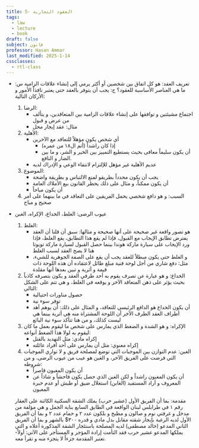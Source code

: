```yaml
---
title: 5- العقود التجارية
tags:
  - law
  - lecture
  - book
draft: false
subject: قانون
professor: Hasan Ammar
last_modified: 2025-1-14
cssclasses:
  - rtl-class
---
```

- تعريف العقد:
	هو كل اتفاق بين شخصين أو أكثر يرمي إلى إنشاء علاقات الزامية
	س: ما هي العناصر الأساسية للعقود؟
	ج: يجب أن يتوفر بالعقد حتى يعتبر نافذاً الأمور و الأركان التالية: 
	1. الرضا:
		- اجتماع مشيئتين و توافقها على إنشاء علاقات الزامية بين المتعاقدين، و يتألف من عرض و قبول
		- مثال: عقد إيجار محل
	2. الأهلية:
		- أي شخص يكون مؤهلاً للتعاقد مع الآخرين
			- إذا كان راشداً (أتم ال١٨ من عمره)
			- أن يكون سليماً معافى بحيث يستطيع التمييز بين الخير و الشر، و ما بين الضار و النافع.
		- عديم الأهلية غير مؤهل للإلتزام لانتفاء الوعي و الإدراك لديه
	3. الموضوع: 
		- يجب أن يكون محدداً بطريقو لمنع الالتباس و بطريقة واضحة
		- أن يكون ممكناً، و مثال على ذلك يحظر القانون بيع الأملاك العامة
		- أن يكون مباحاً
	4. السبب:
		و هو دافع شخصي يحمل الفريقين على التعاقد في ما بينهما على أمر صحيح و مباح

- عيوب الرضى:
	الغلط، الخداع، الإكراه، الغبن
	1. الغلط: 
		- هو تصور واقعة غير صحيحة على أنها صحيحة و مثالها:
			سبق أن قلنا أن العقد يفترض تطابق الإيجاب مع القبول، فإذا لم يقع هذا التطابق، يقع الغلط، فإذا ورد الإيجاب على سيارة ماركة هوندا بينما حصل القبول لسيارة ماركة تويوتا هنا لا يصح العقد لسبب الغلط
		- و الغلط حتى يكون مبطلاً للعقد يجب أن يقع على الصفة الجوهرية للشيء، مثل:
			دفع شاري من أجل لوحة فنية مبلغ طائل لاعتقاده أن هذه اللوحة ذات قيمة و أثرية و تبين بعدها أنها مقلدة
	2. الخداع:
		و هو عبارة عن تصرف يقوم به أحد طرفي العقد و يكون بتصرفه كاذباً بحيث يؤثر على ذهن المتعاقد الآخر و يوقعه في الغلط، و هي تتم على الشكل التالي:
		- حصول مناورات احتيالية
		- توفر سوء نية
		- أن يكون الخداع هو الدافع الرئيسي للتعاقد، و المثال على ذلك:
			أن يوهم أهد أطراف العقد الطرف الآخر أن اللوحة المشتراة منه هي أثرية بينما هي ليست كذلك، و من هنا تتأكد سوء نية البائع
	3. الإكراه:
		و هو الشدة و الضغط الذي يمارس على شخص ما ليقوم بعمل ما كان ليقوم به لولا هذا الضغط
		أنواعه:
		- إكراه مادي: مثل التهديد بالقتل
		- إكراه معنوي: مثل أن يمارس على أحد أفراد عائلته
	4. الغبن:
		عدم التوازن بين الموجبات التي توضع لمصلحة فريق و لا تواري الموجبات التي فرضت على الفريق الآخر، و الغبن هو عيب من عيوب الرضى، و من شروطه:
		- أن يكون المغبون قاصراً
		- أن يكون المغبون راشداً و لكن الغبن الذي حصل يكون فاحشاً و شاذاً عن المعروف و أراد المستفيد (الغابن) استغلال ضيق أو طيش أو عدم خبرة المغبون

	مقدمة: بما أن الفريق الأول (عشير حرب) يملك الشقة السكنية الكائنة على العقار رقم ١ في طرابلس لبنان الواقعة في الطابق السابع بناية الجمل و هي مؤلفة من مدخل و غرفتي نوم و صالون و مطبخ و بلكون عدد ٢ و حمام عدد ٢
		و بما أن الفريق الأول لديه الرغبة بإيجار شقته مقابل بدل مادي و قدره ٣٠٠$ بالشهر و بما أن الفريق الثاني المدعو (خالد مصطفى) لديه المصلحة باستئجار الشقة المذكورة أعلاه و التي يملكها المدعو عشير حرب فقد التأمت إرادة المؤجر و المستأجر على الآتي:
		أولاً- تعتبر المقدمة جزءاً لا يتجزء منه و تقرأ معه.